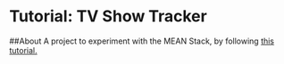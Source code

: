# Tutorial: TV Show Tracker

##About
A project to experiment with the MEAN Stack, by following [this tutorial.](http://sahatyalkabov.com/create-a-tv-show-tracker-using-angularjs-nodejs-and-mongodb/?utm_source=javascriptweekly&utm_medium=email)